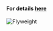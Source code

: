 #### For details [here](https://refactoring.guru/design-patterns)

![Flyweight](https://refactoring.guru/images/patterns/content/flyweight/flyweight.png)
